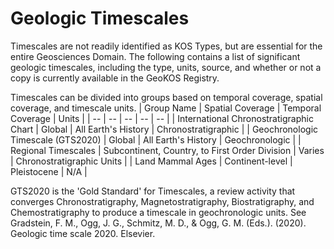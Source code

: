 # Geologic Timescales
Timescales are not readily identified as KOS Types, but are essential for the entire Geosciences Domain. The following contains a list of significant geologic timescales, including the type, units, source, and whether or not a copy is currently available in the GeoKOS Registry.

Timescales can be divided into groups based on temporal coverage, spatial coverage, and timescale units.
| Group Name | Spatial Coverage | Temporal Coverage | Units |
| -- | -- | -- | -- | -- |
| International Chronostratigraphic Chart | Global | All Earth's History | Chronostratigraphic |
| Geochronologic Timescale (GTS2020) | Global | All Earth's History | Geochronologic |
| Regional Timescales | Subcontinent, Country, to First Order Division | Varies | Chronostratigraphic Units |
| Land Mammal Ages | Continent-level | Pleistocene | N/A |
  
GTS2020 is the 'Gold Standard' for Timescales, a review activity that converges Chronostratigraphy, Magnetostratigraphy, Biostratigraphy, and Chemostratigraphy to produce a timescale in geochronologic units. See
Gradstein, F. M., Ogg, J. G., Schmitz, M. D., & Ogg, G. M. (Eds.). (2020). Geologic time scale 2020. Elsevier.

